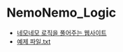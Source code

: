 # NemoNemo_Logic
* [네모네모 로직을 풀어주는 웹사이트](https://seuha516.github.io/NemoNemoLogic/NemoNemoLogic.html)  
* [예제 파일.txt](https://github.com/seuha516/NemoNemoLogic/blob/main/test_input.txt)
 
